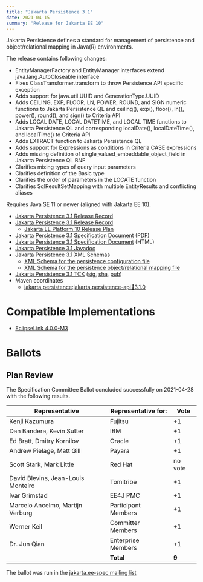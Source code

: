 ```yaml
---
title: "Jakarta Persistence 3.1"
date: 2021-04-15
summary: "Release for Jakarta EE 10"
---
```

Jakarta Persistence defines a standard for management of persistence
and object/relational mapping in Java(R) environments.

The release contains following changes:

* EntityManagerFactory and EntityManager interfaces extend java.lang.AutoCloseable interface
* Fixes ClassTransformer.transform to throw Persistence API specific exception
* Adds support for java.util.UUID and GenerationType.UUID
* Adds CEILING, EXP, FLOOR, LN, POWER, ROUND, and SIGN
numeric functions to Jakarta Persistence QL and ceiling(), exp(),
floor(), ln(), power(), round(), and sign() to Criteria API
* Adds LOCAL DATE, LOCAL DATETIME, and LOCAL TIME functions to Jakarta Persistence QL and
corresponding localDate(), localDateTime(), and localTime() to Criteria API
* Adds EXTRACT function to Jakarta Persistence QL
* Adds support for Expressions as conditions in Criteria CASE expressions
* Adds missing definition of single_valued_embeddable_object_field in Jakarta Persistence QL BNF
* Clarifies mixing types of query input parameters
* Clarifies definition of the Basic type
* Clarifies the order of parameters in the LOCATE function
* Clarifies SqlResultSetMapping with multiple EntityResults and conflicting aliases

Requires Java SE 11 or newer (aligned with Jakarta EE 10).

* [Jakarta Persistence 3.1 Release Record](https://projects.eclipse.org/projects/ee4j.jpa/releases/3.1)
* [Jakarta Persistence 3.1 Release Record](https://projects.eclipse.org/projects/ee4j.jpa/releases/3.1-jakarta-persistence-api)
    * [Jakarta EE Platform 10 Release Plan](https://eclipse-ee4j.github.io/jakartaee-platform/jakartaee10/JakartaEE10ReleasePlan)
* [Jakarta Persistence 3.1 Specification Document](./jakarta-persistence-spec-3.1.pdf) (PDF)
* [Jakarta Persistence 3.1 Specification Document](./jakarta-persistence-spec-3.1.html) (HTML)
* [Jakarta Persistence 3.1 Javadoc](./apidocs)
* Jakarta Persistence 3.1 XML Schemas
    * [XML Schema for the persistence configuration file](https://jakarta.ee/xml/ns/persistence/persistence_3_0.xsd)
    * [XML Schema for the persistence object/relational mapping file](https://jakarta.ee/xml/ns/persistence/orm/orm_3_1.xsd)
* [Jakarta Persistence 3.1 TCK](https://download.eclipse.org/jakartaee/persistence/3.1/jakarta-persistence-tck-3.1.0.zip)  ([sig](https://download.eclipse.org/jakartaee/persistence/3.1/jakarta-persistence-tck-3.1.0.zip.sig),  [sha](https://download.eclipse.org/jakartaee/persistence/3.1/jakarta-persistence-tck-3.1.0.zip.sha256),  [pub](https://raw.githubusercontent.com/jakartaee/specification-committee/master/jakartaee-spec-committee.pub))
* Maven coordinates
    * [jakarta.persistence:jakarta.persistence-api:jar:3.1.0](https://search.maven.org/artifact/jakarta.persistence/jakarta.persistence-api/3.1.0/jar)

# Compatible Implementations

* [EclipseLink 4.0.0-M3](https://jakarta.oss.sonatype.org/content/repositories/staging/org/eclipse/persistence/eclipselink/4.0.0-M3/eclipselink-4.0.0-M3.zip)

# Ballots

## Plan Review

The Specification Committee Ballot concluded successfully on 2021-04-28 with the following results.

| Representative                                 | Representative for: |  Vote   |
|------------------------------------------------|---------------------|---------|
| Kenji Kazumura                                 | Fujitsu             |   +1    |
| Dan Bandera, Kevin Sutter                      | IBM                 |   +1    |
| Ed Bratt, Dmitry Kornilov                      | Oracle              |   +1    |
| Andrew Pielage, Matt Gill                      | Payara              |   +1    |
| Scott Stark, Mark Little                       | Red Hat             | no vote |
| David Blevins, Jean-Louis Monteiro             | Tomitribe           |   +1    |
| Ivar Grimstad                                  | EE4J PMC            |   +1    |
| Marcelo Ancelmo, Martijn Verburg               | Participant Members |   +1    |
| Werner Keil                                    | Committer Members   |   +1    |
| Dr. Jun Qian                                   | Enterprise Members  |   +1    |
|                                                | **Total**           |  **9**  |

The ballot was run in the [jakarta.ee-spec mailing list](https://www.eclipse.org/lists/jakarta.ee-spec/msg01530.html)

